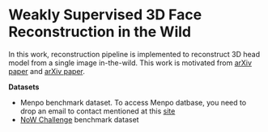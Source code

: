 # Weakly Supervised 3D Face Reconstruction in the Wild

In this work, reconstruction pipeline is implemented to reconstruct 3D head model from a single image in-the-wild. This work is motivated from [arXiv paper](https://arxiv.org/abs/1905.06817) and [arXiv paper](https://arxiv.org/abs/2012.04012).

**Datasets**
* Menpo benchmark dataset. To access Menpo datbase, you need to drop an email to contact mentioned at this [site](https://ibug.doc.ic.ac.uk/resources/1st-3d-face-tracking-wild-competition/)
* [NoW Challenge](https://ringnet.is.tue.mpg.de/challenge) benchmark dataset
